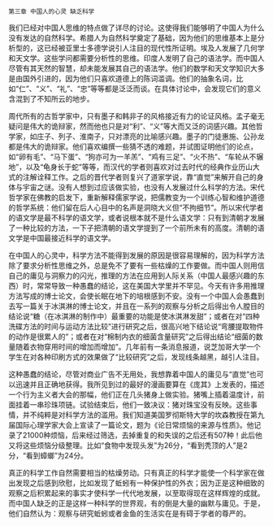     第三章 中国人的心灵 缺乏科学 

   我们已经对中国人思维的特点做了详尽的讨论。这使得我们能够明了中国人为什么没有发达的自然科学。希腊人为自然科学奠定了基础，因为他们的思维基本上是分析型的，这已经被亚里士多德学说引人注目的现代性所证明。埃及人发展了几何学和天文学。这些学问都需要分析性的思维。印度人发明了自己的语法学。而中国人尽管有其天然的智慧，却未能发展其自己的语法学。他们的数学和天文学知识大多是由国外引进的，因为他们只喜欢道德上的陈词滥调。他们的抽象名词，比如“仁”、“义”、“礼”、“忠”等等都是泛泛而谈。在具体讨论中，会发现它们的意义含混到了不知所云的地步。

   周代所有的古哲学家中，只有墨子和韩非子的风格接近有力的论证风格。孟子毫无疑问是伟大的诡辩家，然而他也只是对“利”、“义”等大而又泛的词感兴趣。其他哲学家，如庄子、列子、淮南子，只对漂亮的比喻感兴趣。墨子的门徒惠施、公孙龙都是伟大的诡辩家。他们喜欢编撰一些猜不透的难题，并试图证明他们的论点，如“卵有毛”、“马下蛋”、“狗亦可为一羊羔”、“鸡有三足”、“火不热”、“车轮从不辗地”，以及“龟身长于蛇”等等，而汉代的学者则喜欢对过去时代的经典作业历山大式的注解诠释工作。之后的晋代学者则复兴了道家学说，靠“直觉”来解开自己的身体与宇宙之谜。没有人想到过应该做实验，也没有人发展过什么科学的方法。宋代哲学家在佛教的启发下，重新解释儒家学说，把儒教变为一个训练心智和维护道德的哲学系统：他们留在后人心目中的名声是洞晓大义但“不拘细节”。所以宋代学者的语文学是最不科学的语文学，或者说根本就不是什么语文学：只有到清朝才发展了一种比较的方法，一下子把清朝的语文学提到了一个前所未有的高度。清朝的语文学是中国最接近科学的语文学。

   在中国人的心灵中，科学方法不能得到发展的原因是很容易理解的，因为科学方法除了要求分析性思维之外，总是免不了要有一些枯燥的工作要做。而中国人则用信自己的庸见与洞察力的闪光，推理的方法在应用到人际关系（中国人最感兴趣的东西）时，常常导致一种愚蠢的结论，这在美国大学里并不罕见。今天有许多用推理方法写成的博士论文，会使长眠在地下的培根感到不安。没有一个中国人会愚蠢到去写一篇关于冰淇淋的博士论文，并且在一系列的观察与分析之后得出令人膛目的结论说“糖（在冰淇淋的制作中）最重要的功能是使冰淇淋发甜”；或者在对“四种洗碟方法的时间与运动方法比较”进行研究之后，很高兴地下结论说“弯腰提取物件的动作是很累人的”；或者在对“棉制内衣的细菌含量研究”之后得出结论“细菌的数量随着衣物穿用时间的增加而增加”。几年前有一条消息报道，说芝加哥大学一个学生在对各种印刷方式的效果做了“比较研究”之后，发现线条越黑，越引人注目。

   这种愚蠢的结论，尽管对商业广告不无用处，我想靠着中国人的庸见与“直觉”也可以迅速并且正确地获得。我所见到过的最好的漫画要算在《庞其》上发表的，描述一个行为主义者大会的那幅，他们正在几头猪身上做实验。猪嘴上插着温度计，前面挂着一串珍珠项链。试验结束后，他们一致决议：猪对珠宝没有反映。这些事情，并不纯粹是对科学方法的滥用。我们知道美国罗彻斯特大学的坎森教授在第九届国际心理学家大会上宣读了一篇论文，题为《论日常烦恼的来源与性质》。他记录了21000种烦恼，后来经过筛选，去掉重复的和失误的之后还有507种！此后他又将这些烦恼分级整理。比如“食物中发现头发”为26分，“看到秃顶的人”是2分，“看到蟑螂”为24分。

   真正的科学工作自然需要相当的枯燥劳动。只有真正的科学才能使一个科学家在做出发现之后感到欣慰，比如发现了蚯蚓有一种保护性的外衣；因为正是这种细致的观察之后积累起来的事实才使科学一代代地发展，以至取得现在这样辉煌的成就。而中国人缺乏的正是这样一种科学的世界观，有的倒是大量的幽默与庸见。于是，他们自然认为：观察与研究蚯蚓或者金鱼的生活实在是有碍于学者的尊严的。

